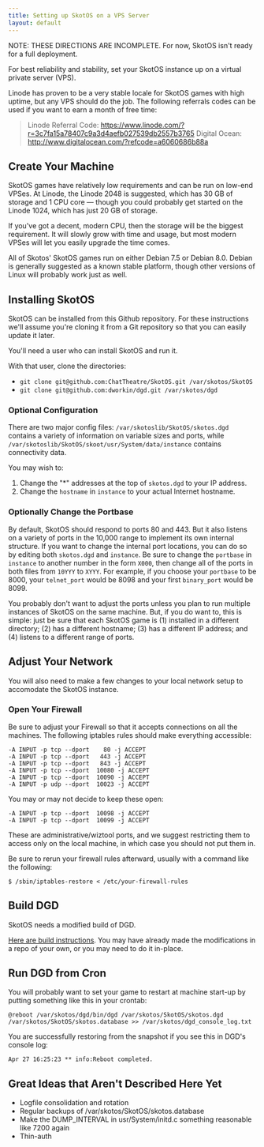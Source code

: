 ```yaml
---
title: Setting up SkotOS on a VPS Server
layout: default
---
```


NOTE: THESE DIRECTIONS ARE INCOMPLETE. For now, SkotOS isn't ready for a full deployment.

For best reliability and stability, set your SkotOS instance up on a virtual private server (VPS). 

Linode has proven to be a very stable locale for SkotOS games with high uptime, but any VPS should do the job. The following referrals codes can be used if you want to earn a month of free time:

> Linode Referral Code: https://www.linode.com/?r=3c7fa15a78407c9a3d4aefb027539db2557b3765
> Digital Ocean: http://www.digitalocean.com/?refcode=a6060686b88a

## Create Your Machine

SkotOS games have relatively low requirements and can be run on low-end VPSes. At Linode, the Linode 2048 is suggested, which has 30 GB of storage and 1 CPU core — though you could probably get started on the Linode 1024, which has just 20 GB of storage. 

If you've got a decent, modern CPU, then the storage will be the biggest requirement. It will slowly grow with time and usage, but most modern VPSes will let you easily upgrade the time comes.

All of Skotos' SkotOS games run on either Debian 7.5 or Debian 8.0. Debian is generally suggested as a known stable platform, though other versions of Linux will probably work just as well.

## Installing SkotOS

SkotOS can be installed from this Github repository. For these instructions we'll assume you're cloning it from a Git repository so that you can easily update it later.

You'll need a user who can install SkotOS and run it.

With that user, clone the directories:

* `git clone git@github.com:ChatTheatre/SkotOS.git /var/skotos/SkotOS`
* `git clone git@github.com:dworkin/dgd.git /var/skotos/dgd`

### Optional Configuration

There are two major config files: `/var/skotoslib/SkotOS/skotos.dgd` contains a variety of information on variable sizes and ports, while `/var/skotoslib/SkotOS/skoot/usr/System/data/instance` contains connectivity data.

You may wish to:

1. Change the "\*" addresses at the top of `skotos.dgd` to your IP address.
2. Change the `hostname` in `instance` to your actual Internet hostname.

### Optionally Change the Portbase

By default, SkotOS should respond to ports 80 and 443. But it also listens on a variety of ports in the 10,000 range to implement its own internal structure. If you want to change the internal port locations, you can do so by editing both `skotos.dgd` and `instance`. Be sure to change the `portbase` in `instance` to another number in the form `X000`, then change all of the ports in both files from `10YYY` to `XYYY`. For example, if you choose your `portbase` to be 8000, your `telnet_port` would be 8098 and your first `binary_port` would be 8099.

You probably don't want to adjust the ports unless you plan to run multiple instances of SkotOS on the same machine. But, if you do want to, this is simple: just be sure that each SkotOS game is (1) installed in a different directory; (2) has a different hostname; (3) has a different IP address; and (4) listens to a different range of ports. 

## Adjust Your Network

You will also need to make a few changes to your local network setup to accomodate the SkotOS instance.

### Open Your Firewall

Be sure to adjust your Firewall so that it accepts connections on all the machines. The following iptables rules should make everything accessible:

```
-A INPUT -p tcp --dport    80 -j ACCEPT
-A INPUT -p tcp --dport   443 -j ACCEPT
-A INPUT -p tcp --dport   843 -j ACCEPT
-A INPUT -p tcp --dport  10080 -j ACCEPT
-A INPUT -p tcp --dport  10090 -j ACCEPT
-A INPUT -p udp --dport  10023 -j ACCEPT
```

You may or may not decide to keep these open:
```
-A INPUT -p tcp --dport  10098 -j ACCEPT
-A INPUT -p tcp --dport  10099 -j ACCEPT
```
These are administrative/wiztool ports, and we suggest restricting them to access only on the local machine, in which case you should not put them in.

Be sure to rerun your firewall rules afterward, usually with a command like the following:

```
$ /sbin/iptables-restore < /etc/your-firewall-rules
```

## Build DGD

SkotOS needs a modified build of DGD.

[Here are build instructions](./building_dgd_for_skotos.md). You may have already made the modifications in a repo of your own, or you may need to do it in-place.

## Run DGD from Cron

You will probably want to set your game to restart at machine start-up by putting something like this in your crontab:

```
@reboot /var/skotos/dgd/bin/dgd /var/skotos/SkotOS/skotos.dgd /var/skotos/SkotOS/skotos.database >> /var/skotos/dgd_console_log.txt
```

You are successfully restoring from the snapshot if you see this in DGD's console log:

```
Apr 27 16:25:23 ** info:Reboot completed.
```

## Great Ideas that Aren't Described Here Yet

* Logfile consolidation and rotation
* Regular backups of /var/skotos/SkotOS/skotos.database
* Make the DUMP_INTERVAL in usr/System/initd.c something reasonable like 7200 again
* Thin-auth
